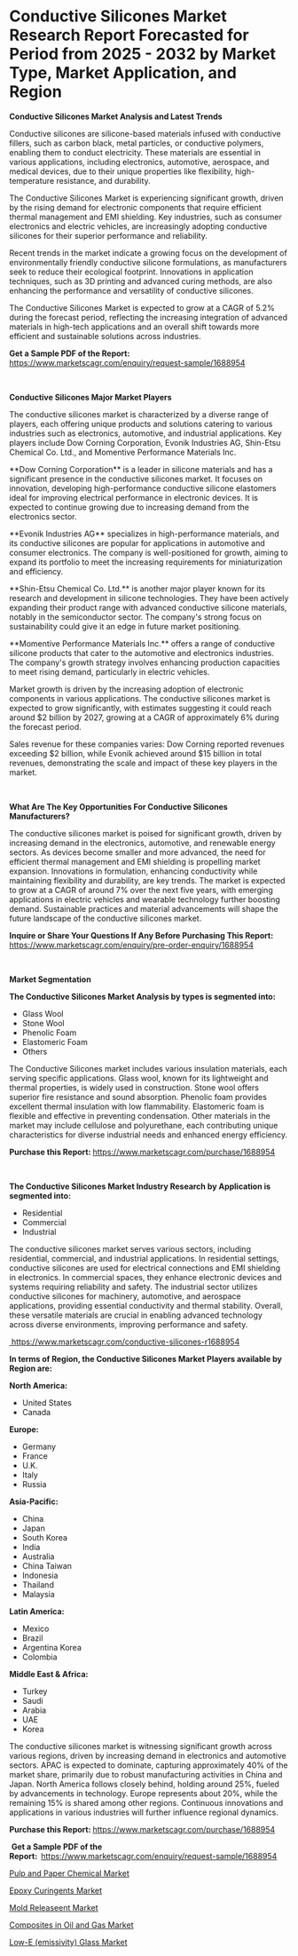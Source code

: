 <p><h1>Conductive Silicones Market Research Report Forecasted for Period from 2025 -  2032 by Market Type, Market Application, and Region</h1></p><p><strong>Conductive Silicones Market Analysis and Latest Trends</strong></p>
<p><p>Conductive silicones are silicone-based materials infused with conductive fillers, such as carbon black, metal particles, or conductive polymers, enabling them to conduct electricity. These materials are essential in various applications, including electronics, automotive, aerospace, and medical devices, due to their unique properties like flexibility, high-temperature resistance, and durability. </p><p>The Conductive Silicones Market is experiencing significant growth, driven by the rising demand for electronic components that require efficient thermal management and EMI shielding. Key industries, such as consumer electronics and electric vehicles, are increasingly adopting conductive silicones for their superior performance and reliability. </p><p>Recent trends in the market indicate a growing focus on the development of environmentally friendly conductive silicone formulations, as manufacturers seek to reduce their ecological footprint. Innovations in application techniques, such as 3D printing and advanced curing methods, are also enhancing the performance and versatility of conductive silicones. </p><p>The Conductive Silicones Market is expected to grow at a CAGR of 5.2% during the forecast period, reflecting the increasing integration of advanced materials in high-tech applications and an overall shift towards more efficient and sustainable solutions across industries.</p></p>
<p><strong>Get a Sample PDF of the Report:&nbsp;</strong> <a href="https://www.marketscagr.com/enquiry/request-sample/1688954?utm_campaign=1789&utm_medium=2&utm_source=Github&utm_content=ia&utm_term=06012025&utm_id=conductive-silicones">https://www.marketscagr.com/enquiry/request-sample/1688954</a></p>
<p>&nbsp;</p>
<p><strong>Conductive Silicones Major Market Players</strong></p>
<p><p>The conductive silicones market is characterized by a diverse range of players, each offering unique products and solutions catering to various industries such as electronics, automotive, and industrial applications. Key players include Dow Corning Corporation, Evonik Industries AG, Shin-Etsu Chemical Co. Ltd., and Momentive Performance Materials Inc.</p><p>**Dow Corning Corporation** is a leader in silicone materials and has a significant presence in the conductive silicones market. It focuses on innovation, developing high-performance conductive silicone elastomers ideal for improving electrical performance in electronic devices. It is expected to continue growing due to increasing demand from the electronics sector.</p><p>**Evonik Industries AG** specializes in high-performance materials, and its conductive silicones are popular for applications in automotive and consumer electronics. The company is well-positioned for growth, aiming to expand its portfolio to meet the increasing requirements for miniaturization and efficiency.</p><p>**Shin-Etsu Chemical Co. Ltd.** is another major player known for its research and development in silicone technologies. They have been actively expanding their product range with advanced conductive silicone materials, notably in the semiconductor sector. The company's strong focus on sustainability could give it an edge in future market positioning.</p><p>**Momentive Performance Materials Inc.** offers a range of conductive silicone products that cater to the automotive and electronics industries. The company's growth strategy involves enhancing production capacities to meet rising demand, particularly in electric vehicles.</p><p>Market growth is driven by the increasing adoption of electronic components in various applications. The conductive silicones market is expected to grow significantly, with estimates suggesting it could reach around $2 billion by 2027, growing at a CAGR of approximately 6% during the forecast period. </p><p>Sales revenue for these companies varies: Dow Corning reported revenues exceeding $2 billion, while Evonik achieved around $15 billion in total revenues, demonstrating the scale and impact of these key players in the market.</p></p>
<p>&nbsp;</p>
<p><strong>What Are The Key Opportunities For Conductive Silicones Manufacturers?</strong></p>
<p><p>The conductive silicones market is poised for significant growth, driven by increasing demand in the electronics, automotive, and renewable energy sectors. As devices become smaller and more advanced, the need for efficient thermal management and EMI shielding is propelling market expansion. Innovations in formulation, enhancing conductivity while maintaining flexibility and durability, are key trends. The market is expected to grow at a CAGR of around 7% over the next five years, with emerging applications in electric vehicles and wearable technology further boosting demand. Sustainable practices and material advancements will shape the future landscape of the conductive silicones market.</p></p>
<p><strong>Inquire or Share Your Questions If Any Before Purchasing This Report:</strong> <a href="https://www.marketscagr.com/enquiry/pre-order-enquiry/1688954?utm_campaign=1789&utm_medium=2&utm_source=Github&utm_content=ia&utm_term=06012025&utm_id=conductive-silicones">https://www.marketscagr.com/enquiry/pre-order-enquiry/1688954</a></p>
<p>&nbsp;</p>
<p><strong>Market Segmentation</strong></p>
<p><strong>The Conductive Silicones Market Analysis by types is segmented into:</strong></p>
<p><ul><li>Glass Wool</li><li>Stone Wool</li><li>Phenolic Foam</li><li>Elastomeric Foam</li><li>Others</li></ul></p>
<p><p>The Conductive Silicones market includes various insulation materials, each serving specific applications. Glass wool, known for its lightweight and thermal properties, is widely used in construction. Stone wool offers superior fire resistance and sound absorption. Phenolic foam provides excellent thermal insulation with low flammability. Elastomeric foam is flexible and effective in preventing condensation. Other materials in the market may include cellulose and polyurethane, each contributing unique characteristics for diverse industrial needs and enhanced energy efficiency.</p></p>
<p><strong>Purchase this Report:&nbsp;</strong><a href="https://www.marketscagr.com/purchase/1688954?utm_campaign=1789&utm_medium=2&utm_source=Github&utm_content=ia&utm_term=06012025&utm_id=conductive-silicones">https://www.marketscagr.com/purchase/1688954</a></p>
<p>&nbsp;</p>
<p><strong>The Conductive Silicones Market Industry Research by Application is segmented into:</strong></p>
<p><ul><li>Residential</li><li>Commercial</li><li>Industrial</li></ul></p>
<p><p>The conductive silicones market serves various sectors, including residential, commercial, and industrial applications. In residential settings, conductive silicones are used for electrical connections and EMI shielding in electronics. In commercial spaces, they enhance electronic devices and systems requiring reliability and safety. The industrial sector utilizes conductive silicones for machinery, automotive, and aerospace applications, providing essential conductivity and thermal stability. Overall, these versatile materials are crucial in enabling advanced technology across diverse environments, improving performance and safety.</p></p>
<p><a href="https://www.marketscagr.com/conductive-silicones-r1688954?utm_campaign=1789&utm_medium=2&utm_source=Github&utm_content=ia&utm_term=06012025&utm_id=conductive-silicones">&nbsp;https://www.marketscagr.com/conductive-silicones-r1688954</a></p>
<p><strong>In terms of Region, the Conductive Silicones Market Players available by Region are:</strong></p>
<p>
    <p> <strong> North America: </strong>
        <ul>
            <li>United States</li>
            <li>Canada</li>
        </ul>
        </p> 
    <p> <strong> Europe: </strong>
        <ul>
            <li>Germany</li>
            <li>France</li>
            <li>U.K.</li>
            <li>Italy</li>
            <li>Russia</li>
        </ul>
        </p> 
    <p> <strong> Asia-Pacific: </strong>
        <ul>
            <li>China</li>
            <li>Japan</li>
            <li>South Korea</li>
            <li>India</li>
            <li>Australia</li>
            <li>China Taiwan</li>
            <li>Indonesia</li>
            <li>Thailand</li>
            <li>Malaysia</li>
        </ul>
        </p> 
    <p> <strong> Latin America: </strong>
        <ul>
            <li>Mexico</li>
            <li>Brazil</li>
            <li>Argentina Korea</li>
            <li>Colombia</li>
        </ul>
        </p> 
    <p> <strong> Middle East & Africa: </strong>
        <ul>
            <li>Turkey</li>
            <li>Saudi</li>
            <li>Arabia</li>
            <li>UAE</li>
            <li>Korea</li>
        </ul>
    </p>
    </p>
<p><p>The conductive silicones market is witnessing significant growth across various regions, driven by increasing demand in electronics and automotive sectors. APAC is expected to dominate, capturing approximately 40% of the market share, primarily due to robust manufacturing activities in China and Japan. North America follows closely behind, holding around 25%, fueled by advancements in technology. Europe represents about 20%, while the remaining 15% is shared among other regions. Continuous innovations and applications in various industries will further influence regional dynamics.</p></p>
<p><strong>Purchase this Report: </strong><a href="https://www.marketscagr.com/purchase/1688954?utm_campaign=1789&utm_medium=2&utm_source=Github&utm_content=ia&utm_term=06012025&utm_id=conductive-silicones">https://www.marketscagr.com/purchase/1688954</a></p>
<p>&nbsp;<strong>Get a Sample PDF of the Report:&nbsp;&nbsp;</strong><a href="https://www.marketscagr.com/enquiry/request-sample/1688954?utm_campaign=1789&utm_medium=2&utm_source=Github&utm_content=ia&utm_term=06012025&utm_id=conductive-silicones">https://www.marketscagr.com/enquiry/request-sample/1688954</a></p>
<p><strong></strong></p>
<p><p><a href="https://www.linkedin.com/pulse/forecasting-pulp-paper-chemical-market-growth-7-cagr-projections-wfohc?utm_campaign=1789&utm_medium=2&utm_source=Github&utm_content=ia&utm_term=06012025&utm_id=conductive-silicones">Pulp and Paper Chemical Market</a></p><p><a href="https://www.linkedin.com/pulse/in-depth-epoxy-curingents-market-report-growth-evaluation-mmvlc?utm_campaign=1789&utm_medium=2&utm_source=Github&utm_content=ia&utm_term=06012025&utm_id=conductive-silicones">Epoxy Curingents Market</a></p><p><a href="https://www.linkedin.com/pulse/mold-releaseent-market-research-report-industry-analysis-bqbme?utm_campaign=1789&utm_medium=2&utm_source=Github&utm_content=ia&utm_term=06012025&utm_id=conductive-silicones">Mold Releaseent Market</a></p><p><a href="https://www.linkedin.com/pulse/significant-growth-anticipated-composites-oil-gas-market-rgutc?utm_campaign=1789&utm_medium=2&utm_source=Github&utm_content=ia&utm_term=06012025&utm_id=conductive-silicones">Composites in Oil and Gas Market</a></p><p><a href="https://www.linkedin.com/pulse/low-e-emissivity-glass-industry-research-covering-multiple-sectors-08jme?utm_campaign=1789&utm_medium=2&utm_source=Github&utm_content=ia&utm_term=06012025&utm_id=conductive-silicones">Low-E (emissivity) Glass Market</a></p></p>